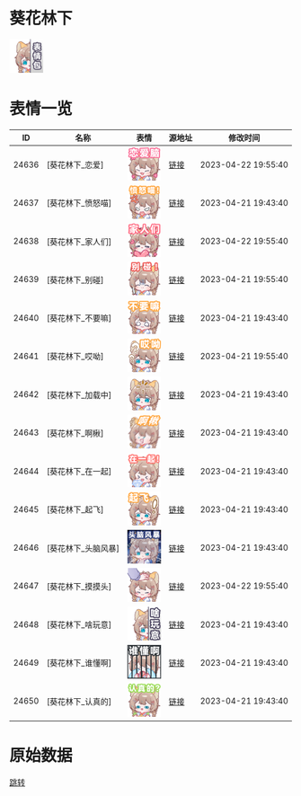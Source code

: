 # 葵花林下

<img src="./cover.png" height="60" alt="cover" />

# 表情一览

|ID|名称|表情|源地址|修改时间|
|----|----|----|----|----|
|24636|[葵花林下_恋爱]|<img src="./pic/024636_%5B葵花林下_恋爱%5D.png" height="60" alt="恋爱"/>|[链接](https://i0.hdslb.com/bfs/garb/2a4f103fa99308c2b394589eb2665999fddaab6e.png)|2023-04-22 19:55:40|
|24637|[葵花林下_愤怒喵]|<img src="./pic/024637_%5B葵花林下_愤怒喵%5D.png" height="60" alt="愤怒喵"/>|[链接](https://i0.hdslb.com/bfs/garb/84de7b6424896ad2cb8dbcf12734089538004efd.png)|2023-04-21 19:43:40|
|24638|[葵花林下_家人们]|<img src="./pic/024638_%5B葵花林下_家人们%5D.png" height="60" alt="家人们"/>|[链接](https://i0.hdslb.com/bfs/garb/85db54b0cab48a6492f69be925d4cc0d0b67d696.png)|2023-04-22 19:55:40|
|24639|[葵花林下_别碰]|<img src="./pic/024639_%5B葵花林下_别碰%5D.png" height="60" alt="别碰"/>|[链接](https://i0.hdslb.com/bfs/garb/f39636ccfba7ca5f6b1592f624e819465b1a36cc.png)|2023-04-21 19:55:40|
|24640|[葵花林下_不要嘛]|<img src="./pic/024640_%5B葵花林下_不要嘛%5D.png" height="60" alt="不要嘛"/>|[链接](https://i0.hdslb.com/bfs/garb/60b6e8c634e7a99de2fd3cfb3574b57b3d0a98b8.png)|2023-04-21 19:43:40|
|24641|[葵花林下_哎呦]|<img src="./pic/024641_%5B葵花林下_哎呦%5D.png" height="60" alt="哎呦"/>|[链接](https://i0.hdslb.com/bfs/garb/fd8616cfa1c3097f8251a041313c3a89019367b3.png)|2023-04-21 19:55:40|
|24642|[葵花林下_加载中]|<img src="./pic/024642_%5B葵花林下_加载中%5D.png" height="60" alt="加载中"/>|[链接](https://i0.hdslb.com/bfs/garb/fdb873c735644c305c71041f7ab0f28d0c2ef536.png)|2023-04-21 19:43:40|
|24643|[葵花林下_啊楸]|<img src="./pic/024643_%5B葵花林下_啊楸%5D.png" height="60" alt="啊楸"/>|[链接](https://i0.hdslb.com/bfs/garb/727f6e45b702f53e6ac2216587c29bbdda35f539.png)|2023-04-21 19:43:40|
|24644|[葵花林下_在一起]|<img src="./pic/024644_%5B葵花林下_在一起%5D.png" height="60" alt="在一起"/>|[链接](https://i0.hdslb.com/bfs/garb/995f3983c377a3b54cf7849f1a6c686c91877cf7.png)|2023-04-21 19:43:40|
|24645|[葵花林下_起飞]|<img src="./pic/024645_%5B葵花林下_起飞%5D.png" height="60" alt="起飞"/>|[链接](https://i0.hdslb.com/bfs/garb/f8ce17ef774d1648f3da96ba0bd7ab4d0d14445e.png)|2023-04-21 19:43:40|
|24646|[葵花林下_头脑风暴]|<img src="./pic/024646_%5B葵花林下_头脑风暴%5D.png" height="60" alt="头脑风暴"/>|[链接](https://i0.hdslb.com/bfs/garb/223912d86ba7827c6adbdf90dfe3bb22f8e45c1c.png)|2023-04-21 19:43:40|
|24647|[葵花林下_摸摸头]|<img src="./pic/024647_%5B葵花林下_摸摸头%5D.png" height="60" alt="摸摸头"/>|[链接](https://i0.hdslb.com/bfs/garb/e74838d2ad3f8169d45cae80549075f919da3d94.png)|2023-04-22 19:55:40|
|24648|[葵花林下_啥玩意]|<img src="./pic/024648_%5B葵花林下_啥玩意%5D.png" height="60" alt="啥玩意"/>|[链接](https://i0.hdslb.com/bfs/garb/317f361d3fa012bfabbe4f55668b438575dc1ab2.png)|2023-04-21 19:43:40|
|24649|[葵花林下_谁懂啊]|<img src="./pic/024649_%5B葵花林下_谁懂啊%5D.png" height="60" alt="谁懂啊"/>|[链接](https://i0.hdslb.com/bfs/garb/fe40a0ec3369cd367ef3757a2c2797f14ccc2455.png)|2023-04-21 19:43:40|
|24650|[葵花林下_认真的]|<img src="./pic/024650_%5B葵花林下_认真的%5D.png" height="60" alt="认真的"/>|[链接](https://i0.hdslb.com/bfs/garb/0597f7ef566b6e62be7b95948c61b48c468a421e.png)|2023-04-21 19:43:40|

# 原始数据

[跳转](./raw.json)

